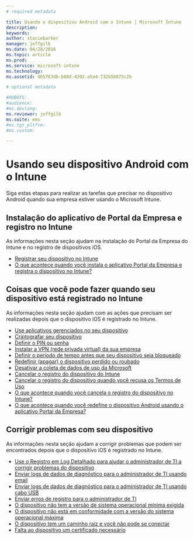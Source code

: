 ```yaml
---
# required metadata

title: Usando o dispositivo Android com o Intune | Microsoft Intune
description:
keywords:
author: staciebarker
manager: jeffgilb
ms.date: 04/28/2016
ms.topic: article
ms.prod:
ms.service: microsoft-intune
ms.technology:
ms.assetid: 465763db-b68d-4392-a5a4-732b5b875c2b

# optional metadata

#ROBOTS:
#audience:
#ms.devlang:
ms.reviewer: jeffgilb
ms.suite: ems
#ms.tgt_pltfrm:
#ms.custom:

---
```



# Usando seu dispositivo Android com o Intune

Siga estas etapas para realizar as tarefas que precisar no dispositivo Android quando sua empresa estiver usando o Microsoft Intune.

## Instalação do aplicativo de Portal da Empresa e registro no Intune

As informações nesta seção ajudam na instalação do Portal da Empresa do Intune e no registro de dispositivos iOS.

- [Registrar seu dispositivo no Intune](enroll-your-device-in-Intune-android.md)</br>
- [O que acontece quando você instala o aplicativo Portal da Empresa e registra o dispositivo no Intune?](what-happens-if-you-install-the-company-portal-app-and-enroll-your-device-in-intune-android.md)

## Coisas que você pode fazer quando seu dispositivo está registrado no Intune

As informações nesta seção ajudam com as ações que precisam ser realizadas depois que o dispositivo iOS é registrado no Intune.

- [Use aplicativos gerenciados no seu dispositivo](use-managed-apps-on-your-device-android.md)</br>
- [Criptografar seu dispositivo](encrypt-your-device-android.md)</br>
- [Definir o PIN ou senha](set-your-pin-or-password-android.md)</br>
- [Instalar a VPN (rede privada virtual) da sua empresa](install-your-companys-virtual-private-network-VPN-android.md)</br>
- [Definir o período de tempo antes que seu dispositivo seja bloqueado](set-the-amount-of-time-before-your-device-is-locked-android.md)</br>
- [Redefinir (apagar) o dispositivo perdido ou roubado](reset-erase-your-lost-or-stolen-device-android.md)</br>
- [Desativar a coleta de dados de uso da Microsoft](turn-off-microsoft-usage-data-collection-android.md)</br>
- [Cancelar o registro do dispositivo do Intune](unenroll-your-device-from-intune-android.md)</br>
- [Cancelar o registro do dispositivo quando você recusa os Termos de Uso](unenroll-your-device-from-intune-if-you-declined-terms-of-use-android.md)</br>
- [O que acontece quando você cancela o registro do dispositivo no Intune?](what-happens-if-you-unenroll-your-device-from-intune-android.md)</br>
- [O que acontece quando você redefine o dispositivo Android usando o aplicativo Portal da Empresa?](what-happens-if-you-reset-your-device-using-the-company-portal-android.md)

## Corrigir problemas com seu dispositivo

As informações nesta seção ajudam a corrigir problemas que podem ser encontrados depois que o dispositivo iOS é registrado no Intune.

- [Use o Registro em Log Detalhado para ajudar o administrador de TI a corrigir problemas do dispositivo](use-verbose-logging-to-help-your-it-administrator-fix-device-issues-android.md)</br>
- [Enviar logs de dados de diagnóstico para o administrador de TI usando email](send-diagnostic-data-logs-to-your-it-administrator-using-email-android.md)</br>
- [Enviar logs de dados de diagnóstico para o administrador de TI usando cabo USB](send-diagnostic-data-logs-to-your-it-administrator-using-a-usb-cable-android.md)</br>
- [Enviar erros de registro para o administrador de TI](send-enrollment-errors-to-your-it-administrator-android.md)</br>
- [O dispositivo não tem a versão de sistema operacional mínima exigida](device-doesnt-have-the-required-minimum-operating-system-version-android.md)</br>
- [O dispositivo não está em conformidade com a versão do sistema operacional máxima](device-doesnt-comply-with-maximum-operating-system-version-android.md)</br>
- [O dispositivo tem um caminho raiz e você não pode se conectar](your-device-is-rooted-and-you-cant-connect-android.md)
- [Falta ao dispositivo um certificado necessário](your-device-is-missing-a-required-certificate-android.md)



<!--HONumber=May16_HO1-->



